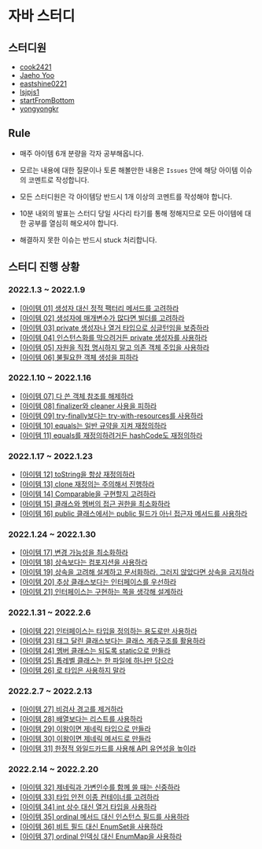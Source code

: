 # 자바 스터디

## 스터디원

- [cook2421](https://github.com/cook2421)
- [Jaeho Yoo](https://github.com/Chaho12)
- [eastshine0221](https://github.com/Donghh0221)
- [lsjpjs1](https://github.com/lsjpjs1)
- [startFromBottom](https://github.com/startFromBottom)
- [yongyongkr](https://github.com/yongyongkr)

## Rule

- 매주 아이템 6개 분량을 각자 공부해옵니다.

- 모르는 내용에 대한 질문이나 토론 해볼만한 내용은 `Issues` 안에 해당 아이템 이슈의 코멘트로 작성합니다.

- 모든 스터디원은 각 아이템당 반드시 1개 이상의 코멘트를 작성해야 합니다.

- 10분 내외의 발표는 스터디 당일 사다리 타기를 통해 정해지므로 모든 아이템에 대한 공부를 열심히 해오셔야 합니다.

- 해결하지 못한 이슈는 반드시 stuck 처리합니다.

## 스터디 진행 상황

### 2022.1.3 ~ 2022.1.9

- [[아이템 01] 생성자 대신 정적 팩터리 메서드를 고려하라](https://github.com/STUDY-WITH-BOOKS/Effective_Java/issues/1)
- [[아이템 02] 생성자에 매개변수가 많다면 빌더를 고려하라](https://github.com/STUDY-WITH-BOOKS/Effective_Java/issues/2)
- [[아이템 03] private 생성자나 열거 타입으로 싱글턴임을 보증하라](https://github.com/STUDY-WITH-BOOKS/Effective_Java/issues/3)
- [[아이템 04] 인스턴스화를 막으려거든 private 생성자를 사용하라](https://github.com/STUDY-WITH-BOOKS/Effective_Java/issues/4)
- [[아이템 05] 자원을 직접 명시하지 말고 의존 객체 주입을 사용하라](https://github.com/STUDY-WITH-BOOKS/Effective_Java/issues/5)
- [[아이템 06] 불필요한 객체 생성을 피하라](https://github.com/STUDY-WITH-BOOKS/Effective_Java/issues/6)

### 2022.1.10 ~ 2022.1.16

- [[아이템 07] 다 쓴 객체 참조를 해제하라](https://github.com/STUDY-WITH-BOOKS/Effective_Java/issues/7)
- [[아이템 08] finalizer와 cleaner 사용을 피하라](https://github.com/STUDY-WITH-BOOKS/Effective_Java/issues/8)
- [[아이템 09] try-finally보다는 try-with-resources를 사용하라](https://github.com/STUDY-WITH-BOOKS/Effective_Java/issues/9)
- [[아이템 10] equals는 일반 규약을 지켜 재정의하라](https://github.com/STUDY-WITH-BOOKS/Effective_Java/issues/10)
- [[아이템 11] equals를 재정의하려거든 hashCode도 재정의하라](https://github.com/STUDY-WITH-BOOKS/Effective_Java/issues/11)


### 2022.1.17 ~ 2022.1.23

- [[아이템 12] toString을 항상 재정의하라](https://github.com/STUDY-WITH-BOOKS/Effective_Java/issues/12)
- [[아이템 13] clone 재정의는 주의해서 진행하라](https://github.com/STUDY-WITH-BOOKS/Effective_Java/issues/13)
- [[아이템 14] Comparable을 구현할지 고려하라](https://github.com/STUDY-WITH-BOOKS/Effective_Java/issues/14)
- [[아이템 15] 클래스와 멤버의 접근 권한을 최소화하라](https://github.com/STUDY-WITH-BOOKS/Effective_Java/issues/15)
- [[아이템 16] public 클래스에서는 public 필드가 아닌 접근자 메서드를 사용하라](https://github.com/STUDY-WITH-BOOKS/Effective_Java/issues/16)


### 2022.1.24 ~ 2022.1.30

- [[아이템 17] 변경 가능성을 최소화하라](https://github.com/STUDY-WITH-BOOKS/Effective_Java/issues/17)
- [[아이템 18] 상속보다는 컴포지션을 사용하라](https://github.com/STUDY-WITH-BOOKS/Effective_Java/issues/18)
- [[아이템 19] 상속을 고려해 설계하고 문서화하라. 그러지 않았다면 상속을 금지하라](https://github.com/STUDY-WITH-BOOKS/Effective_Java/issues/19)
- [[아이템 20] 추상 클래스보다는 인터페이스를 우선하라](https://github.com/STUDY-WITH-BOOKS/Effective_Java/issues/20)
- [[아이템 21] 인터페이스는 구현하는 쪽을 생각해 설계하라](https://github.com/STUDY-WITH-BOOKS/Effective_Java/issues/21)


### 2022.1.31 ~ 2022.2.6

- [[아이템 22] 인터페이스는 타입을 정의하는 용도로만 사용하라](https://github.com/STUDY-WITH-BOOKS/Effective_Java/issues/22)
- [[아이템 23] 태그 달린 클래스보다는 클래스 계층구조를 활용하라](https://github.com/STUDY-WITH-BOOKS/Effective_Java/issues/23)
- [[아이템 24] 멤버 클래스는 되도록 static으로 만들라](https://github.com/STUDY-WITH-BOOKS/Effective_Java/issues/24)
- [[아이템 25] 톱레벨 클래스는 한 파일에 하나만 담으라](https://github.com/STUDY-WITH-BOOKS/Effective_Java/issues/25)
- [[아이템 26] 로 타입은 사용하지 말라](https://github.com/STUDY-WITH-BOOKS/Effective_Java/issues/26)


### 2022.2.7 ~ 2022.2.13

- [[아이템 27] 비검사 경고를 제거하라](https://github.com/STUDY-WITH-BOOKS/Effective_Java/issues/27)
- [[아이템 28] 배열보다는 리스트를 사용하라](https://github.com/STUDY-WITH-BOOKS/Effective_Java/issues/28)
- [[아이템 29] 이왕이면 제네릭 타입으로 만들라](https://github.com/STUDY-WITH-BOOKS/Effective_Java/issues/29)
- [[아이템 30] 이왕이면 제네릭 메서드로 만들라](https://github.com/STUDY-WITH-BOOKS/Effective_Java/issues/30)
- [[아이템 31] 한정적 와일드카드를 사용해 API 유연성을 높이라](https://github.com/STUDY-WITH-BOOKS/Effective_Java/issues/31)


### 2022.2.14 ~ 2022.2.20

- [[아이템 32] 제네릭과 가변인수를 함께 쓸 때는 신중하라](https://github.com/STUDY-WITH-BOOKS/Effective_Java/issues/32)
- [[아이템 33] 타입 안전 이종 컨테이너를 고려하라](https://github.com/STUDY-WITH-BOOKS/Effective_Java/issues/12)
- [[아이템 34] int 상수 대신 열거 타입을 사용하라](https://github.com/STUDY-WITH-BOOKS/Effective_Java/issues/12)
- [[아이템 35] ordinal 메서드 대신 인스턴스 필드를 사용하라](https://github.com/STUDY-WITH-BOOKS/Effective_Java/issues/12)
- [[아이템 36] 비트 필드 대신 EnumSet을 사용하라](https://github.com/STUDY-WITH-BOOKS/Effective_Java/issues/12)
- [[아이템 37] ordinal 인덱싱 대신 EnumMap을 사용하라](https://github.com/STUDY-WITH-BOOKS/Effective_Java/issues/12)
